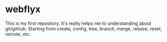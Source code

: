 # webflyx

This is my first repository. It's really helps me to understanding about git/github. Starting from create, config, tree, branch, merge, rebase, reset, remote, etc.